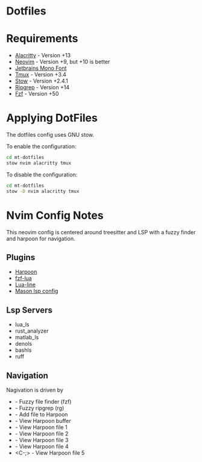 # Dotfiles

# Requirements

- [Alacritty](https://github.com/alacritty/alacritty) - Version +13
- [Neovim](https://github.com/neovim/neovim) - Version +9, but +10 is better
- [Jetbrains Mono Font](https://www.jetbrains.com/lp/mono/)
- [Tmux](https://github.com/tmux/tmux) - Version +3.4
- [Stow](https://www.gnu.org/software/stow/) - Version +2.4.1
- [Ripgrep](https://github.com/BurntSushi/ripgrep) - Version +14
- [Fzf](https://github.com/junegunn/fzf) - Version +50

# Applying DotFiles

The dotfiles config uses GNU stow. 

To enable the configuration:
```bash
cd mt-dotfiles
stow nvim alacritty tmux
```

To disable the configuration:
```bash
cd mt-dotfiles
stow -D nvim alacritty tmux
```

# Nvim Config Notes

This neovim config is centered around treesitter and LSP with a fuzzy finder and harpoon for navigation. 

## Plugins 

- [Harpoon](https://github.com/ThePrimeagen/harpoon)
- [fzf-lua](https://github.com/ibhagwan/fzf-lua)
- [Lua-line](https://github.com/nvim-lualine/lualine.nvim)
- [Mason lsp config](https://github.com/williamboman/mason-lspconfig.nvim)


## Lsp Servers

- lua_ls
- rust_analyzer
- matlab_ls
- denols
- bashls
- ruff

## Navigation

Nagivation is driven by 

- <C-f> - Fuzzy file finder (fzf)
- <C-g> - Fuzzy ripgrep (rg)
- <Space-a> - Add file to Harpoon
- <C-e> - View Harpoon buffer
- <C-h> - View Harpoon file 1
- <C-j> - View Harpoon file 2
- <C-k> - View Harpoon file 3
- <C-l> - View Harpoon file 4
- <C-;> - View Harpoon file 5


